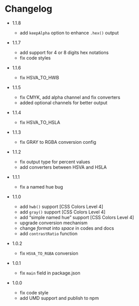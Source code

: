 # Changelog
* 1.1.8
    - add `keepAlpha` option to enhance `.hex()` output

* 1.1.7
    - add support for 4 or 8 digits hex notations
    - fix code styles

* 1.1.6
    - fix HSVA_TO_HWB

* 1.1.5
    - fix CMYK, add alpha channel and fix converters
    - added optional channels for better output

* 1.1.4
    - fix HSVA_TO_HSLA

* 1.1.3
    - fix GRAY to RGBA conversion config

* 1.1.2
    - fix output type for percent values
    - add converters between HSVA and HSLA

* 1.1.1
    - fix a named hue bug

* 1.1.0
    - add `hwb()` support [CSS Colors Level 4]
    - add `gray()` support [CSS Colors Level 4]
    - add “simple named hue” support [CSS Colors Level 4]
    - upgrade conversion mechanism
    - change *format* into *space* in codes and docs
    - add `contrastRatio` function

* 1.0.2
    - fix `HSVA_TO_RGBA` conversion

* 1.0.1
    - fix `main` field in package.json

* 1.0.0
    - fix code style
    - add UMD support and publish to npm

